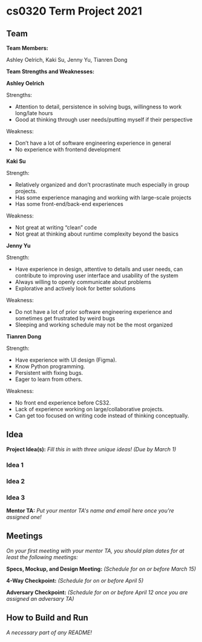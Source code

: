 # cs0320 Term Project 2021

## Team

**Team Members:**

Ashley Oelrich, Kaki Su, Jenny Yu, Tianren Dong

**Team Strengths and Weaknesses:**

**Ashley Oelrich**

Strengths:

* Attention to detail, persistence in solving bugs, willingness to work long/late hours
* Good at thinking through user needs/putting myself if their perspective

Weakness: 

* Don’t have a lot of software engineering experience in general 
* No experience with frontend development

**Kaki Su**

Strength: 

* Relatively organized and don’t procrastinate much especially in group projects. 
* Has some experience managing and working with large-scale projects
* Has some front-end/back-end experiences

Weakness:

* Not great at writing “clean” code
* Not great at thinking about runtime complexity beyond the basics

**Jenny Yu**

Strength:

* Have experience in design, attentive to details and user needs, can contribute to improving user interface and usability of the system
* Always willing to openly communicate about problems
* Explorative and actively look for better solutions

Weakness:

* Do not have a lot of prior software engineering experience and sometimes get frustrated by weird bugs  
* Sleeping and working schedule may not be the most organized 

**Tianren Dong**

Strength:

* Have experience with UI design (Figma).
* Know Python programming.
* Persistent with fixing bugs.
* Eager to learn from others.

Weakness:

* No front end experience before CS32.
* Lack of experience working on large/collaborative projects.
* Can get too focused on writing code instead of thinking conceptually.


## Idea

**Project Idea(s):** _Fill this in with three unique ideas! (Due by March 1)_
### Idea 1

### Idea 2

### Idea 3

**Mentor TA:** _Put your mentor TA's name and email here once you're assigned one!_

## Meetings
_On your first meeting with your mentor TA, you should plan dates for at least the following meetings:_

**Specs, Mockup, and Design Meeting:** _(Schedule for on or before March 15)_

**4-Way Checkpoint:** _(Schedule for on or before April 5)_

**Adversary Checkpoint:** _(Schedule for on or before April 12 once you are assigned an adversary TA)_

## How to Build and Run
_A necessary part of any README!_
